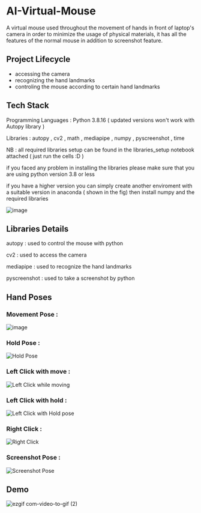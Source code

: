 # AI-Virtual-Mouse
A virtual mouse used throughout the movement of hands in front of laptop's camera in order to minimize the usage of physical materials, it has all the features of the normal mouse in addition to screenshot feature.

## Project Lifecycle 

- accessing the camera 
- recognizing the hand landmarks 
- controling the mouse according to certain hand landmarks

## Tech Stack

Programming Languages : Python 3.8.16 ( updated versions won't work with Autopy library )

Libraries : autopy , cv2 , math , mediapipe , numpy , pyscreenshot , time

NB : all required libraries setup can be found in the libraries_setup notebook attached ( just run the cells :D ) 

if you faced any problem in installing the libraries please make sure that you are using python version 3.8 or less 

if you have a higher version you can simply create another enviroment with a suitable version in anaconda ( shown in the fig) then install numpy and the required libraries 

![image](https://user-images.githubusercontent.com/61950036/222779052-f79472f1-75c8-4290-85de-62686234c3b0.png)

## Libraries Details 

autopy : used to control the mouse with python 

cv2 : used to access the camera 

mediapipe : used to recognize the hand landmarks 

pyscreenshot : used to take a screenshot by python 

## Hand Poses

### Movement Pose : 

![image](https://user-images.githubusercontent.com/61950036/222793693-4be796ad-13d4-4b26-b9b0-8b25c6b7041d.png)

### Hold Pose : 

![Hold Pose](https://user-images.githubusercontent.com/61950036/222793994-1c0e2870-b7e9-4f41-b78f-eae2438a235e.png)


### Left Click with move : 

![Left Click while moving](https://user-images.githubusercontent.com/61950036/222793873-57855cda-bb0e-45d6-b18e-dffd6b2aad00.png)

### Left Click with hold : 

![Left Click with Hold pose](https://user-images.githubusercontent.com/61950036/222794140-44695716-3daf-4003-9ee8-ac318ea52ed8.png)

### Right Click : 

![Right Click ](https://user-images.githubusercontent.com/61950036/222794227-fe5ea404-553f-4b04-9ed7-c3a24cefa6c2.png)

### Screenshot Pose : 

![Screenshot Pose](https://user-images.githubusercontent.com/61950036/222794279-7a6c7bc1-eb79-479d-94d4-f762e0b3802c.png)

## Demo

![ezgif com-video-to-gif (2)](https://user-images.githubusercontent.com/126875631/222809470-fdb00930-e145-4245-83ba-b05f4e6f016f.gif)
